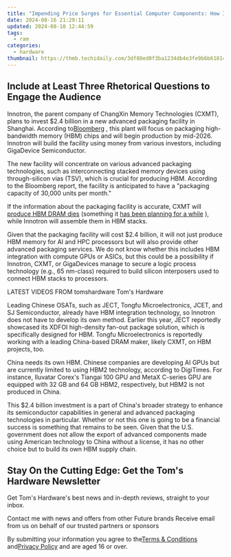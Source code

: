 ```yaml
---
title: "Impending Price Surges for Essential Computer Components: How Industry-Wide Output Limits Affect DRAM and NAND Costs"
date: 2024-08-16 21:29:11
updated: 2024-08-18 12:44:59
tags:
  - ram
categories:
  - hardware
thumbnail: https://thmb.techidaily.com/3df80ed0f3ba1234db4e3fe9b6b618140f5c8ecbd00a02e86f21f161aa5eef49.jpg
---
```


## Include at Least Three Rhetorical Questions to Engage the Audience

Innotron, the parent company of ChangXin Memory Technologies (CXMT), plans to invest $2.4 billion in a new advanced packaging facility in Shanghai. According to[Bloomberg](https://www.bloomberg.com/news/articles/2024-06-28/parent-of-china-s-cxmt-to-invest-2-4-billion-in-new-chip-plant?srnd=technology-vp) , this plant will focus on packaging high-bandwidth memory (HBM) chips and will begin production by mid-2026\. Innotron will build the facility using money from various investors, including GigaDevice Semiconductor.

 The new facility will concentrate on various advanced packaging technologies, such as interconnecting stacked memory devices using through-silicon vias (TSV), which is crucial for producing HBM. According to the Bloomberg report, the facility is anticipated to have a "packaging capacity of 30,000 units per month."

 If the information about the packaging facility is accurate, CXMT will [produce HBM DRAM dies](https://tools.techidaily.com) (something it [has been planning for a while](https://tools.techidaily.com) ), while Innotron will assemble them in HBM stacks.

 Given that the packaging facility will cost $2.4 billion, it will not just produce HBM memory for AI and HPC processors but will also provide other advanced packaging services. We do not know whether this includes HBM integration with compute GPUs or ASICs, but this could be a possibility if Innotron, CXMT, or GigaDevices manage to secure a logic process technology (e.g., 65 nm-class) required to build silicon interposers used to connect HBM stacks to processors.

 LATEST VIDEOS FROM tomshardware Tom's Hardware

 Leading Chinese OSATs, such as JECT, Tongfu Microelectronics, JCET, and SJ Semiconductor, already have HBM integration technology, so Innotron does not have to develop its own method. Earlier this year, JECT reportedly showcased its XDFOI high-density fan-out package solution, which is specifically designed for HBM. Tongfu Microelectronics is reportedly working with a leading China-based DRAM maker, likely CXMT, on HBM projects, too.

 China needs its own HBM. Chinese companies are developing AI GPUs but are currently limited to using HBM2 technology, according to DigiTimes. For instance, Iluvatar Corex's Tiangai 100 GPU and MetaX C-series GPU are equipped with 32 GB and 64 GB HBM2, respectively, but HBM2 is not produced in China.

 This $2.4 billion investment is a part of China's broader strategy to enhance its semiconductor capabilities in general and advanced packaging technologies in particular. Whether or not this one is going to be a financial success is something that remains to be seen. Given that the U.S. government does not allow the export of advanced components made using American technology to China without a license, it has no other choice but to build its own HBM supply chain.

## Stay On the Cutting Edge: Get the Tom's Hardware Newsletter

 Get Tom's Hardware's best news and in-depth reviews, straight to your inbox.

 Contact me with news and offers from other Future brands  Receive email from us on behalf of our trusted partners or sponsors

 By submitting your information you agree to the[Terms & Conditions](https://futureplc.com/terms-conditions/) and[Privacy Policy](https://futureplc.com/privacy-policy/) and are aged 16 or over.

<ins class="adsbygoogle"
     style="display:block"
     data-ad-format="autorelaxed"
     data-ad-client="ca-pub-7571918770474297"
     data-ad-slot="1223367746"></ins>



<ins class="adsbygoogle"
     style="display:block"
     data-ad-client="ca-pub-7571918770474297"
     data-ad-slot="8358498916"
     data-ad-format="auto"
     data-full-width-responsive="true"></ins>
